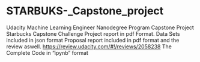 # STARBUKS-_Capstone_project
Udacity Machine Learning Engineer Nanodegree Program 
Capstone Project
Starbucks Capstone Challenge
Project report in pdf Format.
Data Sets included in json format
Proposal report included in pdf format and the review aswell. https://review.udacity.com/#!/reviews/2058238
The Complete Code in “ipynb” format

